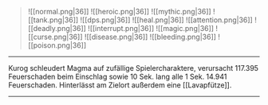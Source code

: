 > ![[normal.png|36]] ![[heroic.png|36]] ![[mythic.png|36]]
> ![[tank.png|36]] ![[dps.png|36]] ![[heal.png|36]]
> ![[attention.png|36]] ![[deadly.png|36]] ![[interrupt.png|36]]
> ![[magic.png|36]] ![[curse.png|36]] ![[disease.png|36]] ![[bleeding.png|36]] ![[poison.png|36]] 

***
Kurog schleudert Magma auf zufällige Spielercharaktere, verursacht 117.395 Feuerschaden beim Einschlag sowie 10 Sek. lang alle 1 Sek. 14.941 Feuerschaden. Hinterlässt am Zielort außerdem eine [[Lavapfütze]].


***